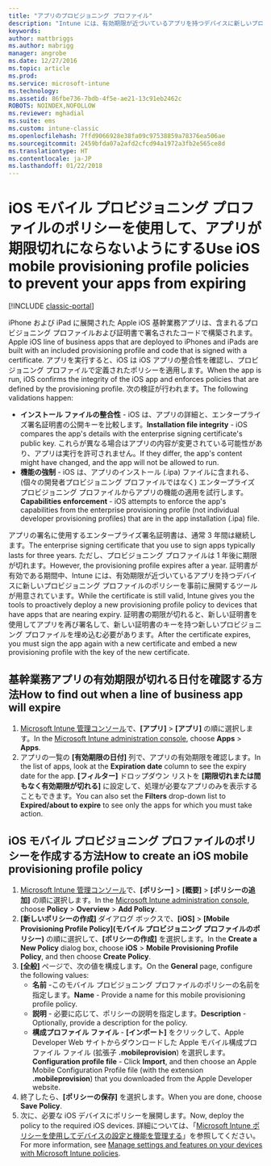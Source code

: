 ```yaml
---
title: "アプリのプロビジョニング プロファイル"
description: "Intune には、有効期限が近づいているアプリを持つデバイスに新しいプロビジョニング プロファイルのポリシーを事前に展開するツールが用意されています。"
keywords: 
author: mattbriggs
ms.author: mabrigg
manager: angrobe
ms.date: 12/27/2016
ms.topic: article
ms.prod: 
ms.service: microsoft-intune
ms.technology: 
ms.assetid: 86fbe736-7bdb-4f5e-ae21-13c91eb2462c
ROBOTS: NOINDEX,NOFOLLOW
ms.reviewer: mghadial
ms.suite: ems
ms.custom: intune-classic
ms.openlocfilehash: 7ffd9066928e38fa09c97538859a78376ea506ae
ms.sourcegitcommit: 2459bfda07a2afd2cfcd94a1972a3fb2e565ce8d
ms.translationtype: HT
ms.contentlocale: ja-JP
ms.lasthandoff: 01/22/2018
---
```

# <a name="use-ios-mobile-provisioning-profile-policies-to-prevent-your-apps-from-expiring"></a><span data-ttu-id="c99e2-103">iOS モバイル プロビジョニング プロファイルのポリシーを使用して、アプリが期限切れにならないようにする</span><span class="sxs-lookup"><span data-stu-id="c99e2-103">Use iOS mobile provisioning profile policies to prevent your apps from expiring</span></span>

[!INCLUDE [classic-portal](../includes/classic-portal.md)]

<span data-ttu-id="c99e2-104">iPhone および iPad に展開された Apple iOS 基幹業務アプリは、含まれるプロビジョニング プロファイルおよび証明書で署名されたコードで構築されます。</span><span class="sxs-lookup"><span data-stu-id="c99e2-104">Apple iOS line of business apps that are deployed to iPhones and iPads are built with an included provisioning profile and code that is signed with a certificate.</span></span> <span data-ttu-id="c99e2-105">アプリを実行すると、iOS は iOS アプリの整合性を確認し、プロビジョニング プロファイルで定義されたポリシーを適用します。</span><span class="sxs-lookup"><span data-stu-id="c99e2-105">When the app is run, iOS confirms the integrity of the iOS app and enforces policies that are defined by the provisioning profile.</span></span> <span data-ttu-id="c99e2-106">次の検証が行われます。</span><span class="sxs-lookup"><span data-stu-id="c99e2-106">The following validations happen:</span></span>

- <span data-ttu-id="c99e2-107">**インストール ファイルの整合性** - iOS は、アプリの詳細と、エンタープライズ署名証明書の公開キーを比較します。</span><span class="sxs-lookup"><span data-stu-id="c99e2-107">**Installation file integrity** - iOS compares the app's details with the enterprise signing certificate's public key.</span></span> <span data-ttu-id="c99e2-108">これらが異なる場合はアプリの内容が変更されている可能性があり、アプリは実行を許可されません。</span><span class="sxs-lookup"><span data-stu-id="c99e2-108">If they differ, the app's content might have changed, and the app will not be allowed to run.</span></span>
- <span data-ttu-id="c99e2-109">**機能の強制** - iOS は、アプリのインストール (.ipa) ファイルに含まれる、(個々の開発者プロビジョニング プロファイルではなく) エンタープライズ プロビジョニング プロファイルからアプリの機能の適用を試行します。</span><span class="sxs-lookup"><span data-stu-id="c99e2-109">**Capabilities enforcement** - iOS attempts to enforce the app's capabilities from the enterprise provisioning profile (not individual developer provisioning profiles) that are in the app installation (.ipa) file.</span></span>


<span data-ttu-id="c99e2-110">アプリの署名に使用するエンタープライズ署名証明書は、通常 3 年間は継続します。</span><span class="sxs-lookup"><span data-stu-id="c99e2-110">The enterprise signing certificate that you use to sign apps typically lasts for three years.</span></span> <span data-ttu-id="c99e2-111">ただし、プロビジョニング プロファイルは 1 年後に期限が切れます。</span><span class="sxs-lookup"><span data-stu-id="c99e2-111">However, the provisioning profile expires after a year.</span></span> <span data-ttu-id="c99e2-112">証明書が有効である期間中、Intune には、有効期限が近づいているアプリを持つデバイスに新しいプロビジョニング プロファイルのポリシーを事前に展開するツールが用意されています。</span><span class="sxs-lookup"><span data-stu-id="c99e2-112">While the certificate is still valid, Intune gives you the tools to proactively deploy a new provisioning profile policy to devices that have apps that are nearing expiry.</span></span>
<span data-ttu-id="c99e2-113">証明書の期限が切れると、新しい証明書を使用してアプリを再び署名して、新しい証明書のキーを持つ新しいプロビジョニング プロファイルを埋め込む必要があります。</span><span class="sxs-lookup"><span data-stu-id="c99e2-113">After the certificate expires, you must sign the app again with a new certificate and embed a new provisioning profile with the key of the new certificate.</span></span>



## <a name="how-to-find-out-when-a-line-of-business-app-will-expire"></a><span data-ttu-id="c99e2-114">基幹業務アプリの有効期限が切れる日付を確認する方法</span><span class="sxs-lookup"><span data-stu-id="c99e2-114">How to find out when a line of business app will expire</span></span>

1. <span data-ttu-id="c99e2-115">[Microsoft Intune 管理コンソール](https://manage.microsoft.com)で、**[アプリ]** > **[アプリ]** の順に選択します。</span><span class="sxs-lookup"><span data-stu-id="c99e2-115">In the [Microsoft Intune administration console](https://manage.microsoft.com), choose **Apps** > **Apps**.</span></span>
2. <span data-ttu-id="c99e2-116">アプリの一覧の **[有効期限の日付]** 列で、アプリの有効期限を確認します。</span><span class="sxs-lookup"><span data-stu-id="c99e2-116">In the list of apps, look at the **Expiration date** column to see the expiry date for the app.</span></span> <span data-ttu-id="c99e2-117">**[フィルター]** ドロップダウン リストを **[期限切れまたは間もなく有効期限が切れる]** に設定して、処理が必要なアプリのみを表示することもできます。</span><span class="sxs-lookup"><span data-stu-id="c99e2-117">You can also set the **Filters** drop-down list to **Expired/about to expire** to see only the apps for which you must take action.</span></span>

## <a name="how-to-create-an-ios-mobile-provisioning-profile-policy"></a><span data-ttu-id="c99e2-118">iOS モバイル プロビジョニング プロファイルのポリシーを作成する方法</span><span class="sxs-lookup"><span data-stu-id="c99e2-118">How to create an iOS mobile provisioning profile policy</span></span>


1. <span data-ttu-id="c99e2-119">[Microsoft Intune 管理コンソール](https://manage.microsoft.com)で、**[ポリシー]** > **[概要]** > **[ポリシーの追加]** の順に選択します。</span><span class="sxs-lookup"><span data-stu-id="c99e2-119">In the [Microsoft Intune administration console](https://manage.microsoft.com), choose **Policy** > **Overview** > **Add Policy**.</span></span>
2. <span data-ttu-id="c99e2-120">**[新しいポリシーの作成]** ダイアログ ボックスで、**[iOS]** > **[Mobile Provisioning Profile Policy]\(モバイル プロビジョニング プロファイルのポリシー)** の順に選択して、**[ポリシーの作成]** を選択します。</span><span class="sxs-lookup"><span data-stu-id="c99e2-120">In the **Create a New Policy** dialog box, choose **iOS** > **Mobile Provisioning Profile Policy**, and then choose **Create Policy**.</span></span>
3. <span data-ttu-id="c99e2-121">**[全般]** ページで、次の値を構成します。</span><span class="sxs-lookup"><span data-stu-id="c99e2-121">On the **General** page, configure the following values:</span></span>
    - <span data-ttu-id="c99e2-122">**名前** -このモバイル プロビジョニング プロファイルのポリシーの名前を指定します。</span><span class="sxs-lookup"><span data-stu-id="c99e2-122">**Name** - Provide a name for this mobile provisioning profile policy.</span></span>
    - <span data-ttu-id="c99e2-123">**説明** - 必要に応じて、ポリシーの説明を指定します。</span><span class="sxs-lookup"><span data-stu-id="c99e2-123">**Description** - Optionally, provide a description for the policy.</span></span>
    - <span data-ttu-id="c99e2-124">**構成プロファイル ファイル** - **[インポート]** をクリックして、Apple Developer Web サイトからダウンロードした Apple モバイル構成プロファイル ファイル (拡張子 **.mobileprovision**) を選択します。</span><span class="sxs-lookup"><span data-stu-id="c99e2-124">**Configuration profile file** - Click **Import**, and then choose an Apple Mobile Configuration Profile file (with the extension **.mobileprovision**) that you downloaded from the Apple Developer website.</span></span>
4. <span data-ttu-id="c99e2-125">終了したら、**[ポリシーの保存]** を選択します。</span><span class="sxs-lookup"><span data-stu-id="c99e2-125">When you are done, choose **Save Policy**.</span></span>
5. <span data-ttu-id="c99e2-126">次に、必要な iOS デバイスにポリシーを展開します。</span><span class="sxs-lookup"><span data-stu-id="c99e2-126">Now, deploy the policy to the required iOS devices.</span></span> <span data-ttu-id="c99e2-127">詳細については、「[Microsoft Intune ポリシーを使用してデバイスの設定と機能を管理する](manage-settings-and-features-on-your-devices-with-microsoft-intune-policies.md)」を参照してください。</span><span class="sxs-lookup"><span data-stu-id="c99e2-127">For more information, see [Manage settings and features on your devices with Microsoft Intune policies](manage-settings-and-features-on-your-devices-with-microsoft-intune-policies.md).</span></span>
